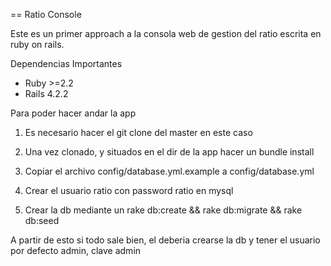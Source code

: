 == Ratio Console

Este es un primer approach a la consola web de gestion del ratio escrita en ruby on rails.

Dependencias Importantes

* Ruby >=2.2
* Rails 4.2.2

Para poder hacer andar la app

1) Es necesario hacer el git clone del master en este caso

2) Una vez clonado, y situados en el dir de la app hacer un bundle install

3) Copiar el archivo config/database.yml.example a config/database.yml

4) Crear el usuario ratio con password ratio en mysql

5) Crear la db mediante un rake db:create && rake db:migrate && rake db:seed

A partir de esto si todo sale bien, el deberia crearse la db y tener el usuario por defecto admin, clave admin
